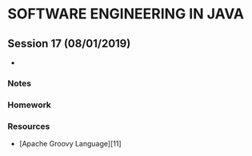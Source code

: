 # SOFTWARE ENGINEERING IN JAVA

## Session 17 (08/01/2019)

-

### Notes


####

####


### Homework


### Resources

- [Apache Groovy Language][11]


[1]: https://martinfowler.com/books/dsl.html
